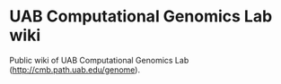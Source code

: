 UAB Computational Genomics Lab wiki
====

Public wiki of UAB Computational Genomics Lab (http://cmb.path.uab.edu/genome).
